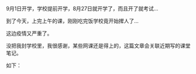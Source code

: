 9月1日开学，学校提前开学，8月27日就开学了，而且开了就考试...

到了今天，上完上午的课，刚刚吃完饭学校竟开始撵人了...

这边疫情又严重了。

没把我封学校里，我很感谢，某些网课还是得上的，这篇文章会关联近期写的课堂笔记。

如下：